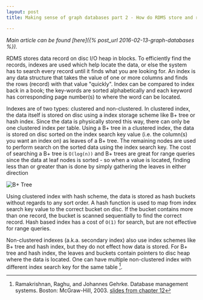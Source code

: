 ```yaml
---
layout: post
title: Making sense of graph databases part 2 - How do RDMS store and retrieve data with indexes

---
```

 _Main article can be found [here]({% post_url 2016-02-13-graph-databases %})._


RDMS stores data record on disc I/O heap in blocks. To efficiently find the records, indexes are used which help locate the data, or else the system has to search every record until it finds what you are looking for. An index is any data structure that takes the value of one or more columns and finds the rows (record) with that value "quickly". Index can be compared to index back in a book; the key-words are sorted alphabetically and each keyword has corresponding page number(s) to where the word can be located.

Indexes are of two types: clustered and non-clustered. In clustered index, the data itself is stored on disc using a index storage scheme like B+ tree or hash index. Since the data is physically stored this way, there can only be one clustered index per table. Using a B+ tree in a clustered index, the data is stored on disc sorted on the index search key value (i.e. the column(s) you want an index on) as leaves of a B+ tree. The remaining nodes are used to perform search on the sorted data using the index search key. The cost of searching a B+ tree is `O(log(n))` and B+ trees are great for range queries since the data at leaf nodes is sorted -  so when a value is located, finding less than or greater than is done by simply gathering the leaves in either direction

 ![B+ Tree][btree]

Using clustered index with hash scheme, the data is stored as hash buckets without regards to any sort order. A hash function is used to map from index search key value to the correct bucket on disc. If the bucket contains more than one record, the bucket is scanned sequentially to find the correct record. Hash based index has a cost of `O(1)` for search, but are not effective for range queries.

Non-clustered indexes (a.k.a. secondary index) also use index schemes like B+ tree and hash index, but they do not effect how data is stored. For B+ tree and hash index, the leaves and buckets contain pointers to disc heap where the data is located. One can have multiple non-clustered index with different index search key for the same table [^1].

 [btree]: {{site.url}}/assets/bplustree.png "B+ tree. Source Wikipedia"

 [^1]: Ramakrishnan, Raghu, and Johannes Gehrke. Database management systems. Boston: McGraw-Hill, 2003. [slides from chapter 12](http://www.slideshare.net/koolkampus/ch12)